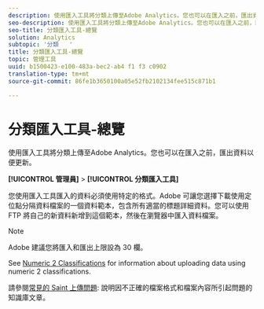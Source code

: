 ```yaml
---
description: 使用匯入工具將分類上傳至Adobe Analytics。您也可以在匯入之前，匯出資料以便更新。
seo-description: 使用匯入工具將分類上傳至Adobe Analytics。您也可以在匯入之前，匯出資料以便更新。
seo-title: 分類匯入工具-總覽
solution: Analytics
subtopic: '分類   '
title: 分類匯入工具-總覽
topic: 管理工具
uuid: b1500423-e100-483a-bec2-ab4 f1 f3 c0902
translation-type: tm+mt
source-git-commit: 86fe1b3650100a05e52fb2102134fee515c871b1

---
```



# 分類匯入工具-總覽

使用匯入工具將分類上傳至Adobe Analytics。您也可以在匯入之前，匯出資料以便更新。

**[!UICONTROL 管理員]** &gt; **[!UICONTROL 分類匯入工具]**

您使用匯入工具匯入的資料必須使用特定的格式。Adobe 可讓您選擇下載使用定位點分隔資料檔案的一個資料範本，包含所有適當的標題詳細資料。您可以使用 FTP 將自己的新資料新增到這個範本，然後在瀏覽器中匯入資料檔案。

>[!NOTE]
>
>Adobe 建議您將匯入和匯出上限設為 30 欄。

See [Numeric 2 Classifications](../../../components/c-classifications2/c-numeric-2/c-numeric-2-classifications.md#concept_71024B7B91DF4E909076062AB1380D8B) for information about uploading data using numeric 2 classifications.

請參閱[常見的 Saint 上傳問題](https://helpx.adobe.com/analytics/kb/common-saint-upload-issues.html): 說明因不正確的檔案格式和檔案內容所引起問題的知識庫文章。

